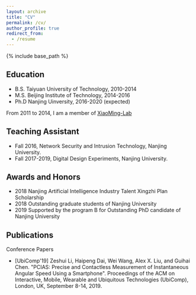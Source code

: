 ```yaml
---
layout: archive
title: "CV"
permalink: /cv/
author_profile: true
redirect_from:
  - /resume
---
```


{% include base_path %}

Education
------
* B.S. Taiyuan University of Technology, 2010-2014
* M.S. Beijing Institute of Technology,  2014-2016
* Ph.D Nanjing Uinversity, 2016-2020 (expected)

From 2011 to 2014, I am a member of [XiaoMing-Lab](http://www.xiaoming-lab.com/.)
  
Teaching Assistant
------
* Fall 2016, Network Security and Intrusion Technology, Nanjing University.  
* Fall 2017-2019, Digital Design Experiments, Nanjing University.
  
Awards and Honors
------
* 2018 Nanjing Artificial Intelligence Industry Talent Xingzhi Plan Scholarship
* 2018 Outstanding graduate students of Nanjing University
* 2019 Supported by the program B for Outstanding PhD candidate of Nanjing University

Publications
------
Conference Papers
* [UbiComp'19] Zeshui Li, Haipeng Dai, Wei Wang, Alex X. Liu, and Guihai Chen. "PCIAS: Precise and Contactless Measurement of Instantaneous Angular Speed Using a Smartphone". Proceedings of the ACM on Interactive, Mobile, Wearable and Ubiquitous Technologies (UbiComp), London, UK, September 8-14, 2019.
